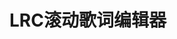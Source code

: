 # LRC滚动歌词编辑器


<div class="background" id="shizhong">
    <iframe src="/vuepress-lingdu-v2/html/yinyue/LRC滚动歌词编辑器.html"></iframe>
</div>

<style>

/* 使用html作为背景*/
.background {
   position: fixed;
   top: 58px;
   /*left: var(--sidebar-width-mobile);*/
   left: var(--sidebar-width);
   z-index: 1;
   width: calc(100% - var(--sidebar-width-mobile)); /* 宽度计算表达式 */
   height: calc(100% - 35px);
}
@media (max-width: 959px){
    .background {
        transform: translateX(-0%);
        left: var(--sidebar-width-mobile);
        /*width: 100%;*/
    }
}
@media (max-width: 719px){
    .background {
        transform: translateX(-0%);
        left: 0;
        width: 100%;
    }
}


.background iframe {
    position: absolute;
    top: 0;
    left: 0;
    width: 100%;
    height: 100%;
    border: none; /* 去除 iframe 的边框 */
}

</style>
